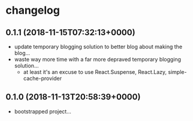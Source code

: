 # changelog

## 0.1.1 (2018-11-15T07:32:13+0000)

- update temporary blogging solution to better blog about making the blog...
- waste way more time with a far more depraved temporary blogging solution...
  - at least it's an excuse to use React.Suspense, React.Lazy, simple-cache-provider

## 0.1.0 (2018-11-13T20:58:39+0000)

- bootstrapped project...

